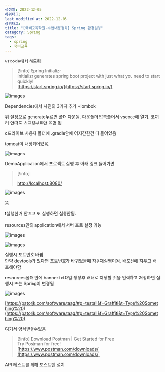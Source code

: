 ```yaml
---
생성일: 2022-12-05
하위태그: 
last_modified_at: 2022-12-05
상위태그: 
title: "[국비교육학원-수업내용정리] Spring 환경설정"
category: Spring
tags:
  - spring
  - 국비교육
---
```

vscode에서 해도됨

> [!info] Spring Initializr  
> Initializr generates spring boot project with just what you need to start quickly!  
> [https://start.spring.io/](https://start.spring.io/)  

![images](/assets/images/green/IMG-20240907220957.png)

Dependencies에서 사진의 3가지 추가 +lombok

위 설정으로 generate누르면 폴더 다운됨. 다운폴더 압축풀어서 vscode에 열기. 코끼리 안떠도 스프링부트만 뜨면 됨

c드라이브 사용자 폴더에 .gradle안에 어지간한건 다 들어있음

tomcat이 내장되어있음.

![images](/assets/images/green/IMG-20240907220957-1.png)

DemoApplication에서 프로젝트 실행 후 아래 링크 들어가면

> [!info]  
>  
> [http://localhost:8080/](http://localhost:8080/)  

![images](/assets/images/green/IMG-20240907220957-2.png)

뜸

❗실행한거 안끄고 또 실행하면 실행안됨.

resources안의 application에서 서버 포트 설정 가능

![images](/assets/images/green/IMG-20240907220958.png)

![images](/assets/images/green/IMG-20240907220958-1.png)

실행시 포트번호 바뀜  
만약 devtools가 있다면 포트번호가 바뀌었을때 자동재실행이됨. 배포전에 지우고 배포해야함  

  

resources폴더 안에 banner.txt파일 생성후 배너로 지정할 것을 입력하고 저장하면 실행시 뜨는 Spring이 변경됨

![images](/assets/images/green/IMG-20240907220958-2.png)

[https://patorjk.com/software/taag/#p=testall&f=Graffiti&t=Type%20Something%20](https://patorjk.com/software/taag/#p=testall&f=Graffiti&t=Type%20Something%20)

여기서 양식받을수있음

  

> [!info] Download Postman | Get Started for Free  
> Try Postman for free!  
> [https://www.postman.com/downloads/](https://www.postman.com/downloads/)  

API 테스트를 위해 포스트맨 설치